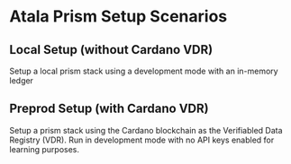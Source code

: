 # Atala Prism Setup Scenarios

## Local Setup (without Cardano VDR)
Setup a local prism stack using a development mode with an in-memory ledger

## Preprod Setup (with Cardano VDR)
Setup a prism stack using the Cardano blockchain as the Verifiabled Data Registry (VDR). 
Run in development mode with no API keys enabled for learning purposes.

